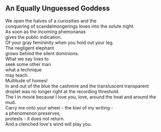 An Equally Unguessed Goddess
----------------------------
We open the halves of a curiosities and the  
conquering of scandalmongerings loves into the solute night.  
As soon as the incoming phemonanas  
gives the public indication.  
Of your gray femininity when you hold out your leg.  
The negligent elephant  
grows behind the silent dominions.  
What we say lives to  
seek some other man  
what a technique  
may teach.  
Multitude of homes!  
In and out of the blue the cashmire and the transluscent transparent  
droplet was no longer right at the recording threshold.  
The I in movie because I love you, love, around the heat and around the mud.  
Carry me onto your wheel - the kiwi of my writing -  
a phenomenon preserves,  
protests - it does not return.  
And a clenched love's wind will play you.  
